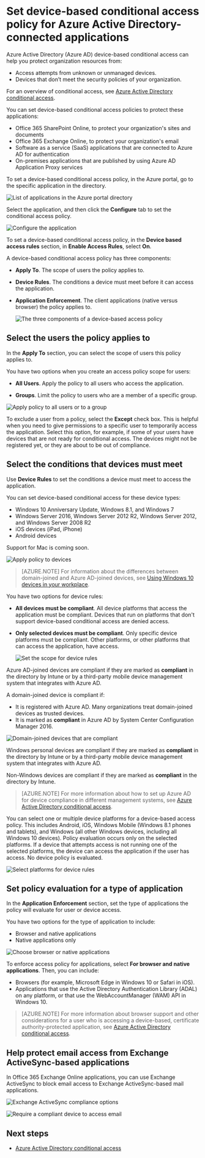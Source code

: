 <properties
	pageTitle="Set device-based conditional access policy for Azure Active Directory-connected applications | Microsoft Azure"
	description="Set device-based conditional access policies for Azure AD-connected applications."
	services="active-directory"
	documentationCenter=""
	authors="MarkusVi"
	manager="femila"
	editor=""/>

<tags
	ms.service="active-directory"
	ms.workload="identity"
	ms.tgt_pltfrm="na"
	ms.devlang="na"
	ms.topic="article"
	ms.date="09/14/2016"
	ms.author="markvi"/>


# Set device-based conditional access policy for Azure Active Directory-connected applications


Azure Active Directory (Azure AD) device-based conditional access can help you protect organization resources from:

- Access attempts from unknown or unmanaged devices.
- Devices that don’t meet the security policies of your organization.

For an overview of conditional access, see [Azure Active Directory conditional access](active-directory-conditional-access.md).

You can set device-based conditional access policies to protect these applications:

- Office 365 SharePoint Online, to protect your organization's sites and documents
- Office 365 Exchange Online, to protect your organization's email
- Software as a service (SaaS) applications that are connected to Azure AD for authentication
- On-premises applications that are published by using Azure AD Application Proxy services

To set a device-based conditional access policy, in the Azure portal, go to the specific application in the directory.


  ![List of applications in the Azure portal directory](./media/active-directory-conditional-access-policy-connected-applications/01.png "Applications")


Select the application, and then click the **Configure** tab to set the conditional access policy.  


  ![Configure the application](./media/active-directory-conditional-access-policy-connected-applications/02.png "Device based access rules")




To set a device-based conditional access policy, in the **Device based access rules** section, in **Enable Access Rules**, select **On**.

A device-based conditional access policy has three components:

- **Apply To**. The scope of users the policy applies to.

- **Device Rules**. The conditions a device must meet before it can access the application.

- **Application Enforcement**. The client applications (native versus browser) the policy applies to.

  ![The three components of a device-based access policy](./media/active-directory-conditional-access-policy-connected-applications/03.png "Device based access rules")


## Select the users the policy applies to

In the **Apply To** section, you can select the scope of users this policy applies to.

You have two options when you create an access policy scope for users:

- **All Users**. Apply the policy to all users who access the application.

- **Groups**. Limit the policy to users who are a member of a specific group.

![Apply policy to all users or to a group](./media/active-directory-conditional-access-policy-connected-applications/11.png "Apply to")


 To exclude a user from a policy, select the **Except** check box. This is helpful when you need to give permissions to a specific user to temporarily access the application. Select this option, for example, if some of your users have devices that are not ready for conditional access. The devices might not be registered yet, or they are about to be out of compliance.


## Select the conditions that devices must meet

Use **Device Rules** to set the conditions a device must meet to access the application.

You can set device-based conditional access for these device types:

- Windows 10 Anniversary Update, Windows 8.1, and Windows 7
- Windows Server 2016, Windows Server 2012 R2, Windows Server 2012, and Windows Server 2008 R2
- iOS devices (iPad, iPhone)
- Android devices

Support for Mac is coming soon.

  ![Apply policy to devices](./media/active-directory-conditional-access-policy-connected-applications/04.png "Applications")

 >[AZURE.NOTE] For information about the differences between domain-joined and Azure AD-joined devices, see [Using Windows 10 devices in your workplace](active-directory-azureadjoin-windows10-devices.md).

You have two options for device rules:

- **All devices must be compliant**. All device platforms that access the application must be compliant. Devices that run on platforms that don't support device-based conditional access are denied access.

- **Only selected devices must be compliant**. Only specific device platforms must be compliant. Other platforms, or other platforms that can access the application, have access.

  ![Set the scope for device rules](./media/active-directory-conditional-access-policy-connected-applications/05.png "Applications")

Azure AD-joined devices are compliant if they are marked as **compliant** in the directory by Intune or by a third-party mobile device management system that integrates with Azure AD.

A domain-joined device is compliant if:

- It is registered with Azure AD. Many organizations treat domain-joined devices as trusted devices.
- It is marked as **compliant** in Azure AD by System Center Configuration Manager 2016.

 ![Domain-joined devices that are compliant](./media/active-directory-conditional-access-policy-connected-applications/06.png "Device Rules")

Windows personal devices are compliant if they are marked as **compliant** in the directory by Intune or by a third-party mobile device management system that integrates with Azure AD.

Non-Windows devices are compliant if they are marked as **compliant** in the directory by Intune.

 >[AZURE.NOTE] For more information about how to set up Azure AD for device compliance in different management systems, see [Azure Active Directory conditional access](active-directory-conditional-access.md).


You can select one or multiple device platforms for a device-based access policy. This includes Android, iOS, Windows Mobile (Windows 8.1 phones and tablets), and Windows (all other Windows devices, including all Windows 10 devices).
Policy evaluation occurs only on the selected platforms. If a device that attempts access is not running one of the selected platforms, the device can access the application if the user has access. No device policy is evaluated.

![Select platforms for device rules](./media/active-directory-conditional-access-policy-connected-applications/07.png "Device Rules")


## Set policy evaluation for a type of application

In the **Application Enforcement** section, set the type of applications the policy will evaluate for user or device access.

You have two options for the type of application to include:

- Browser and native applications
- Native applications only

![Choose browser or native applications](./media/active-directory-conditional-access-policy-connected-applications/08.png "Applications")

To enforce access policy for applications, select **For browser and native applications**. Then, you can include:

- Browsers (for example, Microsoft Edge in Windows 10 or Safari in iOS).
- Applications that use the Active Directory Authentication Library (ADAL) on any platform, or that use the WebAccountManager (WAM) API in Windows 10.

>[AZURE.NOTE] For more information about browser support and other considerations for a user who is accessing a device-based, certificate authority-protected application, see [Azure Active Directory conditional access](active-directory-conditional-access.md).

## Help protect email access from Exchange ActiveSync-based applications

In Office 365 Exchange Online applications, you can use Exchange ActiveSync to block email access to Exchange ActiveSync-based mail applications.

![Exchange ActiveSync compliance options](./media/active-directory-conditional-access-policy-connected-applications/09.png "Applications")

![Require a compliant device to access email](./media/active-directory-conditional-access-policy-connected-applications/10.png "Applications")


## Next steps

- [Azure Active Directory conditional access](active-directory-conditional-access.md)
